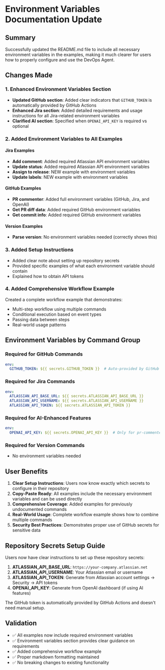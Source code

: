 # Environment Variables Documentation Update

## Summary

Successfully updated the README.md file to include all necessary environment variables in the examples, making it much clearer for users how to properly configure and use the DevOps Agent.

## Changes Made

### 1. Enhanced Environment Variables Section
- **Updated GitHub section**: Added clear indicators that `GITHUB_TOKEN` is automatically provided by GitHub Actions
- **Enhanced Jira section**: Added detailed requirements and usage instructions for all Jira-related environment variables
- **Clarified AI section**: Specified when `OPENAI_API_KEY` is required vs optional

### 2. Added Environment Variables to All Examples

#### Jira Examples
- **Add comment**: Added required Atlassian API environment variables
- **Update status**: Added required Atlassian API environment variables  
- **Assign to release**: NEW example with environment variables
- **Update labels**: NEW example with environment variables

#### GitHub Examples
- **PR commenter**: Added full environment variables (GitHub, Jira, and OpenAI)
- **Get PR diff data**: Added required GitHub environment variables
- **Get commit info**: Added required GitHub environment variables

#### Version Examples
- **Parse version**: No environment variables needed (correctly shows this)

### 3. Added Setup Instructions
- Added clear note about setting up repository secrets
- Provided specific examples of what each environment variable should contain
- Explained how to obtain API tokens

### 4. Added Comprehensive Workflow Example
Created a complete workflow example that demonstrates:
- Multi-step workflow using multiple commands
- Conditional execution based on event types
- Passing data between steps
- Real-world usage patterns

## Environment Variables by Command Group

### Required for GitHub Commands
```yaml
env:
  GITHUB_TOKEN: ${{ secrets.GITHUB_TOKEN }}  # Auto-provided by GitHub Actions
```

### Required for Jira Commands
```yaml
env:
  ATLASSIAN_API_BASE_URL: ${{ secrets.ATLASSIAN_API_BASE_URL }}
  ATLASSIAN_API_USERNAME: ${{ secrets.ATLASSIAN_API_USERNAME }}
  ATLASSIAN_API_TOKEN: ${{ secrets.ATLASSIAN_API_TOKEN }}
```

### Required for AI-Enhanced Features
```yaml
env:
  OPENAI_API_KEY: ${{ secrets.OPENAI_API_KEY }}  # Only for pr-commenter with AI validation
```

### Required for Version Commands
- No environment variables needed

## User Benefits

1. **Clear Setup Instructions**: Users now know exactly which secrets to configure in their repository
2. **Copy-Paste Ready**: All examples include the necessary environment variables and can be used directly
3. **Comprehensive Coverage**: Added examples for previously undocumented commands
4. **Real-World Usage**: Complete workflow example shows how to combine multiple commands
5. **Security Best Practices**: Demonstrates proper use of GitHub secrets for sensitive data

## Repository Secrets Setup Guide

Users now have clear instructions to set up these repository secrets:

1. **ATLASSIAN_API_BASE_URL**: `https://your-company.atlassian.net`
2. **ATLASSIAN_API_USERNAME**: Your Atlassian email or username
3. **ATLASSIAN_API_TOKEN**: Generate from Atlassian account settings → Security → API tokens
4. **OPENAI_API_KEY**: Generate from OpenAI dashboard (if using AI features)

The GitHub token is automatically provided by GitHub Actions and doesn't need manual setup.

## Validation

- ✅ All examples now include required environment variables
- ✅ Environment variables section provides clear guidance on requirements
- ✅ Added comprehensive workflow example
- ✅ Proper markdown formatting maintained
- ✅ No breaking changes to existing functionality
